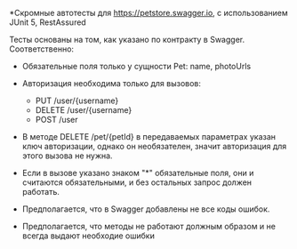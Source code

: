 *Скромные автотесты для https://petstore.swagger.io, с использованием JUnit 5, RestAssured

Тесты основаны на том, как указано по контракту в Swagger. Соответственно: 

- Обязательные поля только у сущности Pet: name, photoUrls

- Авторизация необходима только для вызовов:
  - PUT /user/{username}
  - DELETE /user/{username}
  - POST /user

- В методе DELETE /pet/{petId} в передаваемых параметрах указан ключ авторизации, однако он необязателен, значит авторизация для этого вызова не нужна.

- Если в вызове указано знаком "*" обязательные поля, они и считаются обязательными, и без остальных запрос должен работать.

- Предполагается, что в Swagger добавлены не все коды ошибок.

- Предполагается, что методы не работают должным образом и не всегда выдают необходие ошибки

